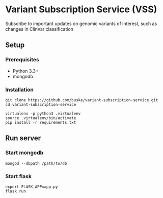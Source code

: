 # Variant Subscription Service (VSS)
Subscribe to important updates on genomic variants of interest, such as changes in ClinVar classification

## Setup

### Prerequisites

* Python 3.3+
* mongodb

### Installation

```
git clone https://github.com/buske/variant-subscription-service.git
cd variant-subscription-service

virtualenv -p python3 .virtualenv
source .virtualenv/bin/activate
pip install -r requirements.txt
```

## Run server

### Start mongodb

```
mongod --dbpath /path/to/db
```

### Start flask
```
export FLASK_APP=app.py
flask run
```
